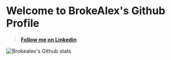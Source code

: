 # Welcome to BrokeAlex's Github Profile

> [**Follow me on Linkedin**](https://www.linkedin.com/in/alexduthielnkdn/)

![Brokealex's Github stats](https://github-readme-stats.vercel.app/api?username=brokealex&show_icons=true&theme=solarized-dark&count_private=true)

